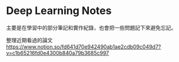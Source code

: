 # Deep Learning Notes
主要是在學習中的部分筆記和實作紀錄，也會把一些問題記下來避免忘記。



整理近期看過的論文
https://www.notion.so/fd641d70e942490ab1ae2cdb09c049d7?v=c1b65216fd0e4300b840a79b3685c997



